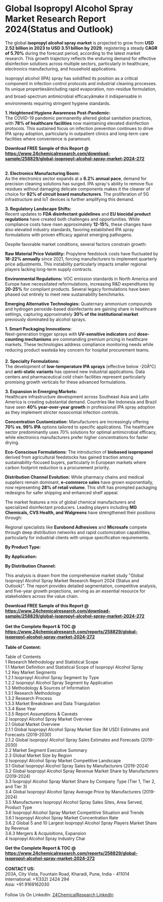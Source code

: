 <h1>Global Isopropyl Alcohol Spray Market Research Report 2024(Status and Outlook)</h1><p>The global <strong>isopropyl alcohol spray market</strong> is projected to grow from <strong>USD 2.52 billion in 2023 to USD 3.51 billion by 2029</strong>, registering a steady <strong>CAGR of 5.70%</strong> during the forecast period, according to the latest market research. This growth trajectory reflects the enduring demand for effective disinfection solutions across multiple sectors, particularly in healthcare, electronics manufacturing, and household applications.</p><p>Isopropyl alcohol (IPA) spray has solidified its position as a critical component in infection control protocols and industrial cleaning processes. Its unique propertiesâincluding rapid evaporation, non-residue formulation, and broad-spectrum antimicrobial efficacyâmake it indispensable in environments requiring stringent hygiene standards.</p><p><strong>1. Heightened Hygiene Awareness Post-Pandemic:</strong><br>
The COVID-19 pandemic permanently altered global sanitation practices, with <strong>78% of healthcare facilities</strong> now maintaining elevated disinfection protocols. This sustained focus on infection prevention continues to drive IPA spray adoption, particularly in outpatient clinics and long-term care facilities where convenience is paramount.</p><div><b>Download FREE Sample of this Report @ 
            <a href="https://www.24chemicalresearch.com/download-sample/258829/global-isopropyl-alcohol-spray-market-2024-272">
            https://www.24chemicalresearch.com/download-sample/258829/global-isopropyl-alcohol-spray-market-2024-272</a></b></div><br><p><strong>2. Electronics Manufacturing Boom:</strong><br>
As the electronics sector expands at a <strong>6.2% annual pace</strong>, demand for precision cleaning solutions has surged. IPA spray's ability to remove flux residues without damaging delicate components makes it the cleaner of choice for <strong>92% of circuit board manufacturers</strong>. The proliferation of 5G infrastructure and IoT devices is further amplifying this demand.</p><p><strong>3. Regulatory Landscape Shifts:</strong><br>
Recent updates to <strong>FDA disinfectant guidelines</strong> and <strong>EU biocidal product regulations</strong> have created both challenges and opportunities. While compliance costs have risen approximately <strong>12-15%</strong>, these changes have also elevated industry standards, favoring established IPA spray formulations with proven efficacy against emerging pathogens.</p><p>Despite favorable market conditions, several factors constrain growth:</p><p><strong>Raw Material Price Volatility:</strong> Propylene feedstock costs have fluctuated by <strong>18-22% annually</strong> since 2021, forcing manufacturers to implement quarterly price adjustments. This instability particularly impacts smaller regional players lacking long-term supply contracts.</p><p><strong>Environmental Regulations:</strong> VOC emission standards in North America and Europe have necessitated reformulations, increasing R&amp;D expenditures by <strong>20-25%</strong> for compliant products. Several legacy formulations have been phased out entirely to meet new sustainability benchmarks.</p><p><strong>Emerging Alternative Technologies:</strong> Quaternary ammonium compounds and hydrogen peroxide-based disinfectants are gaining share in healthcare settings, capturing approximately <strong>30% of the institutional market</strong> previously dominated by alcohol sprays.</p><p><strong>1. Smart Packaging Innovations:</strong><br>
Next-generation trigger sprays with <strong>UV-sensitive indicators</strong> and <strong>dose-counting mechanisms</strong> are commanding premium pricing in healthcare markets. These technologies address compliance monitoring needs while reducing product wasteâa key concern for hospital procurement teams.</p><p><strong>2. Specialty Formulations:</strong><br>
The development of <strong>low-temperature IPA sprays</strong> (effective below -20Â°C) and <strong>anti-static variants</strong> has opened new industrial applications. Data centers and pharmaceutical cold chain facilities represent particularly promising growth verticals for these advanced formulations.</p><p><strong>3. Expansion in Emerging Markets:</strong><br>
Healthcare infrastructure development across Southeast Asia and Latin America is creating substantial demand. Countries like Indonesia and Brazil have seen <strong>40% year-over-year growth</strong> in professional IPA spray adoption as they implement stricter nosocomial infection controls.</p><p><strong>Concentration Customization:</strong> Manufacturers are increasingly offering <strong>70% vs. 99% IPA</strong> options tailored to specific applications. The healthcare sector predominantly uses 70% solutions for optimal antimicrobial efficacy, while electronics manufacturers prefer higher concentrations for faster drying.</p><p><strong>Eco-Conscious Formulations:</strong> The introduction of <strong>biobased isopropanol</strong> derived from agricultural feedstocks has gained traction among sustainability-focused buyers, particularly in European markets where carbon footprint reduction is a procurement priority.</p><p><strong>Distribution Channel Evolution:</strong> While pharmacy chains and medical suppliers remain dominant, <strong>e-commerce sales</strong> have grown exponentially, now representing <strong>28% of retail volume</strong>. This shift has prompted packaging redesigns for safer shipping and enhanced shelf appeal.</p><p>The market features a mix of global chemical manufacturers and specialized disinfectant producers. Leading players including <strong>MG Chemicals, CVS Health, and Walgreens</strong> have strengthened their positions through:</p><p>Regional specialists like <strong>Eurobond Adhesives</strong> and <strong>Microsafe</strong> compete through deep distribution networks and rapid customization capabilities, particularly for industrial clients with unique specification requirements.</p><p><strong>By Product Type:</strong></p><p><strong>By Application:</strong></p><p><strong>By Distribution Channel:</strong></p><p>This analysis is drawn from the comprehensive market study "Global Isopropyl Alcohol Spray Market Research Report 2024 (Status and Outlook)". The report provides detailed segmentation, competitive analysis, and five-year growth projections, serving as an essential resource for stakeholders across the value chain.</p><div><b>Download FREE Sample of this Report @ 
            <a href="https://www.24chemicalresearch.com/download-sample/258829/global-isopropyl-alcohol-spray-market-2024-272">
            https://www.24chemicalresearch.com/download-sample/258829/global-isopropyl-alcohol-spray-market-2024-272</a></b></div><br><div><b>Get the Complete Report & TOC @ 
            <a href="https://www.24chemicalresearch.com/reports/258829/global-isopropyl-alcohol-spray-market-2024-272">
            https://www.24chemicalresearch.com/reports/258829/global-isopropyl-alcohol-spray-market-2024-272</a></b></div><br>
            <b>Table of Content:</b><p>Table of Contents<br />
1 Research Methodology and Statistical Scope<br />
1.1 Market Definition and Statistical Scope of Isopropyl Alcohol Spray<br />
1.2 Key Market Segments<br />
1.2.1 Isopropyl Alcohol Spray Segment by Type<br />
1.2.2 Isopropyl Alcohol Spray Segment by Application<br />
1.3 Methodology & Sources of Information<br />
1.3.1 Research Methodology<br />
1.3.2 Research Process<br />
1.3.3 Market Breakdown and Data Triangulation<br />
1.3.4 Base Year<br />
1.3.5 Report Assumptions & Caveats<br />
2 Isopropyl Alcohol Spray Market Overview<br />
2.1 Global Market Overview<br />
2.1.1 Global Isopropyl Alcohol Spray Market Size (M USD) Estimates and Forecasts (2019-2030)<br />
2.1.2 Global Isopropyl Alcohol Spray Sales Estimates and Forecasts (2019-2030)<br />
2.2 Market Segment Executive Summary<br />
2.3 Global Market Size by Region<br />
3 Isopropyl Alcohol Spray Market Competitive Landscape<br />
3.1 Global Isopropyl Alcohol Spray Sales by Manufacturers (2019-2024)<br />
3.2 Global Isopropyl Alcohol Spray Revenue Market Share by Manufacturers (2019-2024)<br />
3.3 Isopropyl Alcohol Spray Market Share by Company Type (Tier 1, Tier 2, and Tier 3)<br />
3.4 Global Isopropyl Alcohol Spray Average Price by Manufacturers (2019-2024)<br />
3.5 Manufacturers Isopropyl Alcohol Spray Sales Sites, Area Served, Product Type<br />
3.6 Isopropyl Alcohol Spray Market Competitive Situation and Trends<br />
3.6.1 Isopropyl Alcohol Spray Market Concentration Rate<br />
3.6.2 Global 5 and 10 Largest Isopropyl Alcohol Spray Players Market Share by Revenue<br />
3.6.3 Mergers & Acquisitions, Expansion<br />
4 Isopropyl Alcohol Spray Industry Chai</p><div><b>Get the Complete Report & TOC @ 
            <a href="https://www.24chemicalresearch.com/reports/258829/global-isopropyl-alcohol-spray-market-2024-272">
            https://www.24chemicalresearch.com/reports/258829/global-isopropyl-alcohol-spray-market-2024-272</a></b></div><br><b>CONTACT US:</b><br>
            203A, City Vista, Fountain Road, Kharadi, Pune, India - 411014<br>
            International: +1(332) 2424 294<br>
            Asia: +91 9169162030 <br><br>
            Follow Us On LinkedIn: <a href="https://www.linkedin.com/company/24chemicalresearch/">24ChemicalResearch LinkedIn</a>
